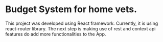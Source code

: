 # Budget System for home vets.

This project was developed using React framework. Currently, it is using react-router library. The next step is making use of rest and context api features do add more functionalities to the App.
